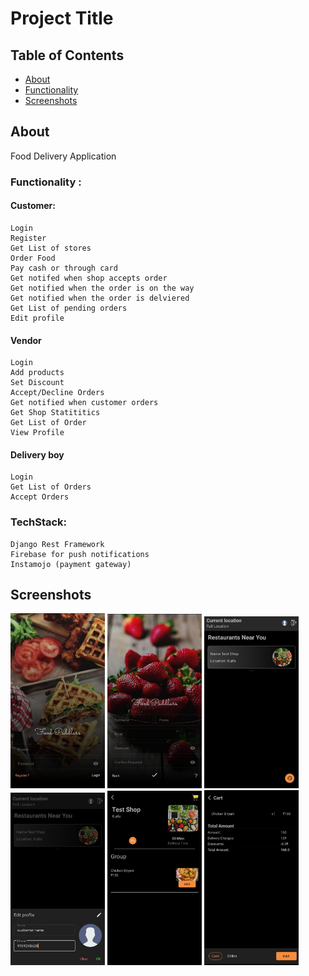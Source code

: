 # Project Title

## Table of Contents

- [About](#about)
- [Functionality](#functions)
- [Screenshots](#screenshots)

## About <a name = "about"></a>

Food Delivery Application

### Functionality <a name = "functions"></a>:

#### Customer:

    Login
    Register
    Get List of stores
    Order Food
    Pay cash or through card
    Get notifed when shop accepts order
    Get notified when the order is on the way
    Get notified when the order is delviered
    Get List of pending orders
    Edit profile

#### Vendor

    Login
    Add products
    Set Discount
    Accept/Decline Orders
    Get notified when customer orders
    Get Shop Statititics
    Get List of Order
    View Profile

#### Delivery boy

    Login
    Get List of Orders
    Accept Orders

### TechStack:

    Django Rest Framework
    Firebase for push notifications
    Instamojo (payment gateway)

## Screenshots <a name = "screenshots"></a>
<img src="/screenshots/customer/login.jpeg?raw=true" width="30%"  /> <img src="/screenshots/customer/register.jpeg?raw=true" width="30%"  /> <img src="/screenshots/customer/customerhome.jpeg?raw=true" width="30%"  />
<img src="/screenshots/customer/customereditprofile.jpeg?raw=true" width="30%"  /> <img src="/screenshots/customer/customerviewshopitems.jpeg?raw=true" width="30%"  /> <img src="/screenshots/customer/customerpay.jpeg?raw=true" width="30%"  />

